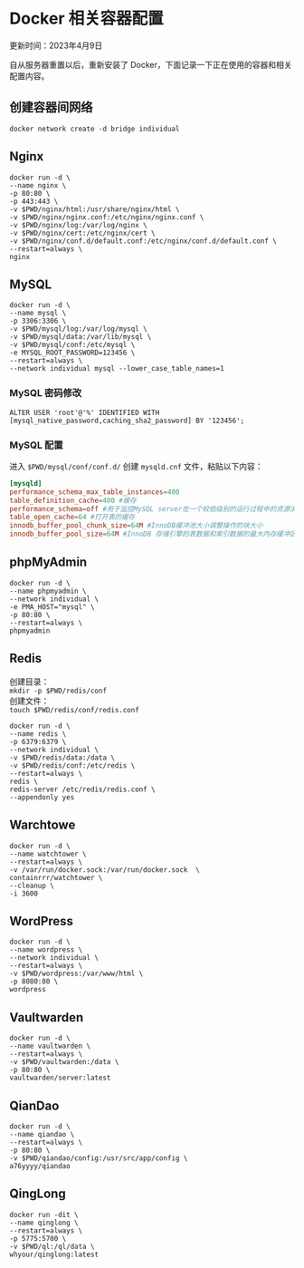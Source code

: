 # Docker 相关容器配置

更新时间：2023年4月9日

自从服务器重置以后，重新安装了 Docker，下面记录一下正在使用的容器和相关配置内容。

## 创建容器间网络

```shell
docker network create -d bridge individual
```

## Nginx

```shell
docker run -d \
--name nginx \
-p 80:80 \
-p 443:443 \
-v $PWD/nginx/html:/usr/share/nginx/html \
-v $PWD/nginx/nginx.conf:/etc/nginx/nginx.conf \
-v $PWD/nginx/log:/var/log/nginx \
-v $PWD/nginx/cert:/etc/nginx/cert \
-v $PWD/nginx/conf.d/default.conf:/etc/nginx/conf.d/default.conf \
--restart=always \
nginx 
```

## MySQL

```shell
docker run -d \
--name mysql \
-p 3306:3306 \
-v $PWD/mysql/log:/var/log/mysql \
-v $PWD/mysql/data:/var/lib/mysql \
-v $PWD/mysql/conf:/etc/mysql \
-e MYSQL_ROOT_PASSWORD=123456 \
--restart=always \
--network individual mysql --lower_case_table_names=1
```

### MySQL 密码修改

```shell
ALTER USER 'root'@'%' IDENTIFIED WITH [mysql_native_password,caching_sha2_password] BY '123456';
```

### MySQL 配置

进入 `$PWD/mysql/conf/conf.d/` 创建 `mysqld.cnf` 文件，粘贴以下内容：

```conf
[mysqld]
performance_schema_max_table_instances=400
table_definition_cache=400 #缓存
performance_schema=off #用于监控MySQL server在一个较低级别的运行过程中的资源消耗、资源东西
table_open_cache=64 #打开表的缓存
innodb_buffer_pool_chunk_size=64M #InnoDB缓冲池大小调整操作的块大小
innodb_buffer_pool_size=64M #InnoDB 存储引擎的表数据和索引数据的最大内存缓冲区大小
```

## phpMyAdmin

```shell
docker run -d \
--name phpmyadmin \
--network individual \
-e PMA_HOST="mysql" \
-p 80:80 \
--restart=always \
phpmyadmin 
```

## Redis

创建目录：  
`mkdir -p $PWD/redis/conf`  
创建文件：  
`touch $PWD/redis/conf/redis.conf`

```shell
docker run -d \
--name redis \
-p 6379:6379 \
--network individual \
-v $PWD/redis/data:/data \
-v $PWD/redis/conf:/etc/redis \
--restart=always \
redis \
redis-server /etc/redis/redis.conf \
--appendonly yes
```

## Warchtowe

```shell
docker run -d \
--name watchtower \
--restart=always \
-v /var/run/docker.sock:/var/run/docker.sock  \
containrrr/watchtower \
--cleanup \
-i 3600
```

## WordPress

```shell
docker run -d \
--name wordpress \
--network individual \
--restart=always \
-v $PWD/wordpress:/var/www/html \
-p 8080:80 \
wordpress
```

## Vaultwarden

```shell
docker run -d \
--name vaultwarden \
--restart=always \
-v $PWD/vaultwarden:/data \
-p 80:80 \
vaultwarden/server:latest
```

## QianDao

```shell
docker run -d \
--name qiandao \
--restart=always \
-p 80:80 \
-v $PWD/qiandao/config:/usr/src/app/config \
a76yyyy/qiandao
```

## QingLong

```shell
docker run -dit \  
--name qinglong \  
--restart=always \  
-p 5775:5700 \  
-v $PWD/ql:/ql/data \  
whyour/qinglong:latest
```
